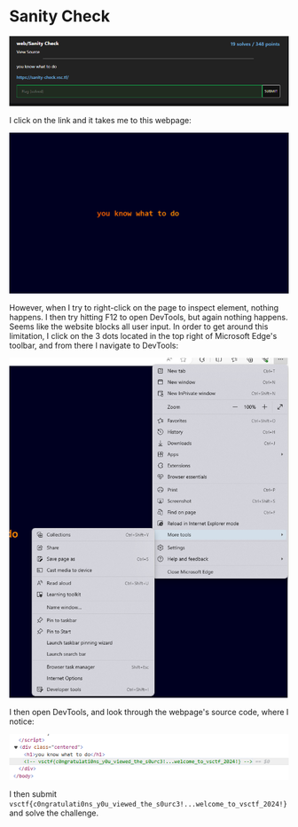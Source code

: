 # Sanity Check
![](../images/sanity-check-part-1.png)

I click on the link and it takes me to this webpage:

![](../images/sanity-check-part-2.png)

However, when I try to right-click on the page to inspect element, nothing happens. I then try hitting F12 to open DevTools, but again nothing happens. Seems like the website blocks all user input. In order to get around this limitation, I click on the 3 dots located in the top right of Microsoft Edge's toolbar, and from there I navigate to DevTools:

![](../images/sanity-check-part-3.png)

I then open DevTools, and look through the webpage's source code, where I notice:

![](../images/sanity-check-part-4.png)

I then submit `vsctf{c0ngratulati0ns_y0u_viewed_the_s0urc3!...welcome_to_vsctf_2024!}` and solve the challenge.
